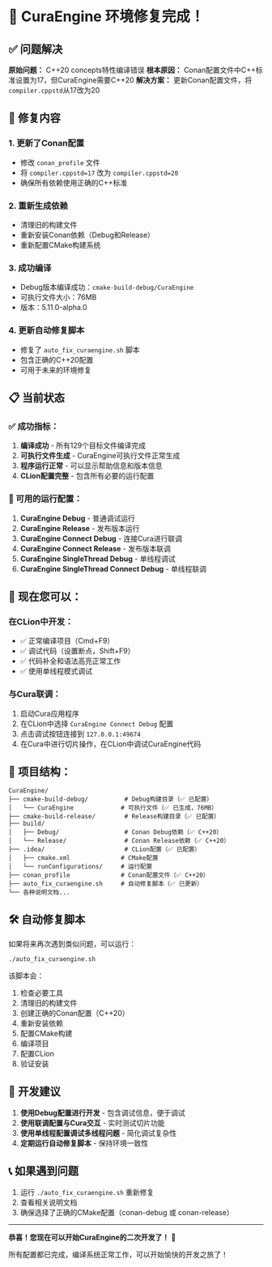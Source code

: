 # 🎉 CuraEngine 环境修复完成！

## ✅ 问题解决

**原始问题：** C++20 concepts特性编译错误
**根本原因：** Conan配置文件中C++标准设置为17，但CuraEngine需要C++20
**解决方案：** 更新Conan配置文件，将`compiler.cppstd`从17改为20

## 🔧 修复内容

### 1. 更新了Conan配置
- 修改 `conan_profile` 文件
- 将 `compiler.cppstd=17` 改为 `compiler.cppstd=20`
- 确保所有依赖使用正确的C++标准

### 2. 重新生成依赖
- 清理旧的构建文件
- 重新安装Conan依赖（Debug和Release）
- 重新配置CMake构建系统

### 3. 成功编译
- Debug版本编译成功：`cmake-build-debug/CuraEngine`
- 可执行文件大小：76MB
- 版本：5.11.0-alpha.0

### 4. 更新自动修复脚本
- 修复了 `auto_fix_curaengine.sh` 脚本
- 包含正确的C++20配置
- 可用于未来的环境修复

## 📋 当前状态

### ✅ 成功指标：
1. **编译成功** - 所有129个目标文件编译完成
2. **可执行文件生成** - CuraEngine可执行文件正常生成
3. **程序运行正常** - 可以显示帮助信息和版本信息
4. **CLion配置完整** - 包含所有必要的运行配置

### 🔧 可用的运行配置：
1. **CuraEngine Debug** - 普通调试运行
2. **CuraEngine Release** - 发布版本运行
3. **CuraEngine Connect Debug** - 连接Cura进行联调
4. **CuraEngine Connect Release** - 发布版本联调
5. **CuraEngine SingleThread Debug** - 单线程调试
6. **CuraEngine SingleThread Connect Debug** - 单线程联调

## 🚀 现在您可以：

### 在CLion中开发：
- ✅ 正常编译项目（Cmd+F9）
- ✅ 调试代码（设置断点，Shift+F9）
- ✅ 代码补全和语法高亮正常工作
- ✅ 使用单线程模式调试

### 与Cura联调：
1. 启动Cura应用程序
2. 在CLion中选择 `CuraEngine Connect Debug` 配置
3. 点击调试按钮连接到 `127.0.0.1:49674`
4. 在Cura中进行切片操作，在CLion中调试CuraEngine代码

## 📁 项目结构：

```
CuraEngine/
├── cmake-build-debug/          # Debug构建目录（✅ 已配置）
│   └── CuraEngine             # 可执行文件（✅ 已生成，76MB）
├── cmake-build-release/        # Release构建目录（✅ 已配置）
├── build/
│   ├── Debug/                  # Conan Debug依赖（✅ C++20）
│   └── Release/                # Conan Release依赖（✅ C++20）
├── .idea/                      # CLion配置（✅ 已配置）
│   ├── cmake.xml              # CMake配置
│   └── runConfigurations/     # 运行配置
├── conan_profile              # Conan配置文件（✅ C++20）
├── auto_fix_curaengine.sh     # 自动修复脚本（✅ 已更新）
└── 各种说明文档...
```

## 🛠️ 自动修复脚本

如果将来再次遇到类似问题，可以运行：

```bash
./auto_fix_curaengine.sh
```

该脚本会：
1. 检查必要工具
2. 清理旧的构建文件
3. 创建正确的Conan配置（C++20）
4. 重新安装依赖
5. 配置CMake构建
6. 编译项目
7. 配置CLion
8. 验证安装

## 🎯 开发建议

1. **使用Debug配置进行开发** - 包含调试信息，便于调试
2. **使用联调配置与Cura交互** - 实时测试切片功能
3. **使用单线程配置调试多线程问题** - 简化调试复杂性
4. **定期运行自动修复脚本** - 保持环境一致性

## 📞 如果遇到问题

1. 运行 `./auto_fix_curaengine.sh` 重新修复
2. 查看相关说明文档
3. 确保选择了正确的CMake配置（conan-debug 或 conan-release）

---

**恭喜！您现在可以开始CuraEngine的二次开发了！** 🎉

所有配置都已完成，编译系统正常工作，可以开始愉快的开发之旅了！
